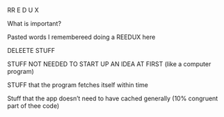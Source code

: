 
RR E D U X


What is important?


Pasted words I remembereed doing a REEDUX here




DELEETE STUFF


STUFF NOT NEEDED  TO START UP AN IDEA AT FIRST (like a computer program)


STUFF that the program fetches itself within time



Stuff that the app doesn’t need to have cached generally (10% congruent part of thee code)
